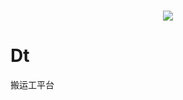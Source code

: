 <h1 align=center>
 <img align=center src="https://github.com/daoting/dt/Client/Dt.Shell.iOS/Assets/logo.png" />
</h1>

# Dt
搬运工平台
